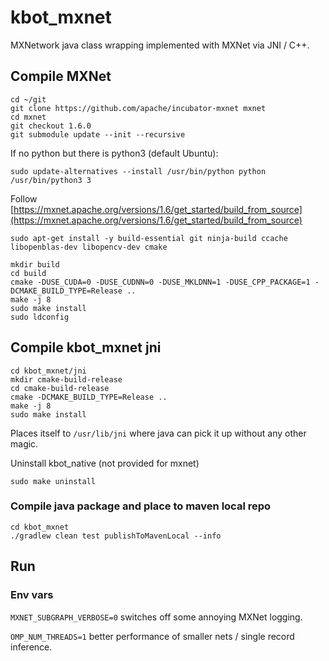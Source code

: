 # kbot_mxnet

MXNetwork java class wrapping implemented with MXNet via JNI / C++.

## Compile MXNet
```shell script
cd ~/git
git clone https://github.com/apache/incubator-mxnet mxnet
cd mxnet
git checkout 1.6.0
git submodule update --init --recursive
```

If no python but there is python3 (default Ubuntu):
```shell script
sudo update-alternatives --install /usr/bin/python python /usr/bin/python3 3
```

Follow [https://mxnet.apache.org/versions/1.6/get_started/build_from_source](https://mxnet.apache.org/versions/1.6/get_started/build_from_source)
```shell script
sudo apt-get install -y build-essential git ninja-build ccache libopenblas-dev libopencv-dev cmake
```

```shell script
mkdir build
cd build
cmake -DUSE_CUDA=0 -DUSE_CUDNN=0 -DUSE_MKLDNN=1 -DUSE_CPP_PACKAGE=1 -DCMAKE_BUILD_TYPE=Release ..
make -j 8
sudo make install
sudo ldconfig
```

## Compile kbot_mxnet jni
```shell script
cd kbot_mxnet/jni
mkdir cmake-build-release
cd cmake-build-release
cmake -DCMAKE_BUILD_TYPE=Release ..
make -j 8
sudo make install
```

Places itself to `/usr/lib/jni` where java can pick it up without any other magic.

Uninstall kbot_native (not provided for mxnet)
```shell script
sudo make uninstall
```

### Compile java package and place to maven local repo

```shell script
cd kbot_mxnet
./gradlew clean test publishToMavenLocal --info
```

## Run

### Env vars
`MXNET_SUBGRAPH_VERBOSE=0` switches off some annoying MXNet logging.

`OMP_NUM_THREADS=1` better performance of smaller nets / single record inference.